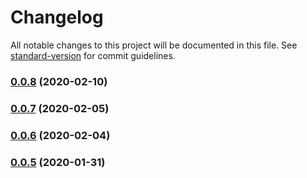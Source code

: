 # Changelog

All notable changes to this project will be documented in this file. See [standard-version](https://github.com/conventional-changelog/standard-version) for commit guidelines.

### [0.0.8](https://github.com/matt-riley/gcp-cv-import/compare/v0.0.7...v0.0.8) (2020-02-10)

### [0.0.7](https://github.com/matt-riley/gcp-cv-import/compare/v0.0.6...v0.0.7) (2020-02-05)

### [0.0.6](https://github.com/matt-riley/gcp-cv-import/compare/v0.0.5...v0.0.6) (2020-02-04)

### [0.0.5](https://github.com/matt-riley/gcp-cv-import/compare/v0.0.4...v0.0.5) (2020-01-31)

